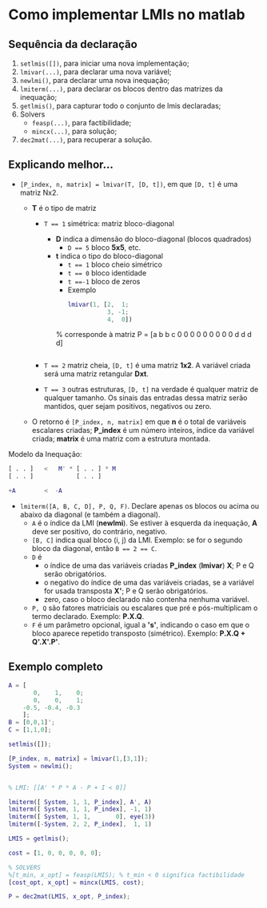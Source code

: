 # Como implementar LMIs no matlab

## Sequência da declaração

 1. `setlmis([])`, para iniciar uma nova implementação;
 2. `lmivar(...)`, para declarar uma nova variável;
 3. `newlmi()`, para declarar uma nova inequação;
 4. `lmiterm(...)`, para declarar os blocos dentro das matrizes da inequação;
 5. `getlmis()`, para capturar todo o conjunto de lmis declaradas;
 6. Solvers
    - `feasp(...)`, para factibilidade;
    - `mincx(...)`, para solução;
 7. `dec2mat(...)`, para recuperar a solução.


## Explicando melhor...

 - `[P_index, n, matrix] = lmivar(T, [D, t])`, em que `[D, t]` é uma matriz Nx2.
   - **T** é o tipo de matriz
     - `T == 1` simétrica: matriz bloco-diagonal
       - **D** indica a dimensão do bloco-diagonal (blocos quadrados)
         - `D == 5` bloco **5x5**, etc.
       - **t** indica o tipo do bloco-diagonal
         - `t == 1` bloco cheio simétrico
         - `t == 0` bloco identidade
         - `t ==-1` bloco de zeros
         - Exemplo
           ```matlab
           lmivar(1, [2,  1;
                      3, -1;
                      4,  0])
          % corresponde à matriz
            P = [a b
                 b c
                     0 0 0
                     0 0 0
                     0 0 0
                           d
                             d
                               d
                                 d]
           ```
     - `T == 2` matriz cheia, `[D, t]` é uma matriz **1x2**. A variável criada será uma matriz retangular **Dxt**.


     - `T == 3` outras estruturas, `[D, t]` na verdade é qualquer matriz de qualquer tamanho. Os sinais das entradas dessa matriz serão mantidos, quer sejam positivos, negativos ou zero.

   - O retorno é `[P_index, n, matrix]` em que **n** é  o total de variáveis escalares criadas; **P_index** é um número inteiros, índice da variável criada; **matrix** é uma matriz com a estrutura montada.


 Modelo da Inequação:

  ```matlab
  [ . . ]   <   M' * [ . . ] * M
  [ . . ]            [ . . ]
  
  +A        <  -A     
  ```

 - `lmiterm([A, B, C, D], P, Q, F)`. Declare apenas os blocos ou acima ou abaixo da diagonal (e também a diagonal).
   - `A` é o índice da LMI (**newlmi**). Se estiver à esquerda da inequação, **A** deve ser positivo, do contrário, negativo.
   - `[B, C]` indica qual bloco (i, j)  da LMI. Exemplo: se for o segundo bloco da diagonal, então `B == 2 == C`.
   - `D` é 
     - o índice de uma das variáveis criadas **P_index** (**lmivar**) **X**; P e Q serão obrigatórios.
     - o negativo do índice de uma das variáveis criadas, se a variável for usada transposta **X'**; P e Q serão obrigatórios.
     - zero, caso o bloco declarado não contenha nenhuma variável.
   - `P, Q` são fatores matriciais ou escalares que pré e pós-multiplicam o termo declarado. Exemplo: **P.X.Q**.
   - `F` é um parâmetro opcional, igual a **'s'**, indicando o caso em que o bloco aparece repetido transposto (simétrico). Exemplo: **P.X.Q + Q'.X'.P'**.







## Exemplo completo

```matlab
A = [  
       0,    1,    0;
       0,    0,    1;
    -0.5, -0.4, -0.3
    ];
B = [0,0,1]';
C = [1,1,0];

setlmis([]);

[P_index, n, matrix] = lmivar(1,[3,1]);
System = newlmi();


% LMI: [[A' * P * A - P + I < 0]]

lmiterm([ System, 1, 1, P_index], A', A)
lmiterm([ System, 1, 1, P_index], -1, 1)
lmiterm([ System, 1, 1,       0], eye(3))
lmiterm([-System, 2, 2, P_index],  1, 1)

LMIS = getlmis();

cost = [1, 0, 0, 0, 0, 0];

% SOLVERS
%[t_min, x_opt] = feasp(LMIS); % t_min < 0 significa factibilidade
[cost_opt, x_opt] = mincx(LMIS, cost);

P = dec2mat(LMIS, x_opt, P_index);
```